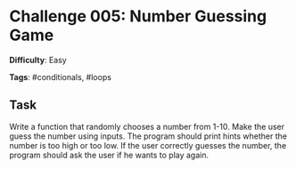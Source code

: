 # Challenge 005: Number Guessing Game

**Difficulty**: Easy

**Tags**: #conditionals, #loops

## Task

Write a function that randomly chooses a number from 1-10.
Make the user guess the number using inputs.
The program should print hints whether the number is too high 
or too low.
If the user correctly guesses the number, the program should ask the
user if he wants to play again.
